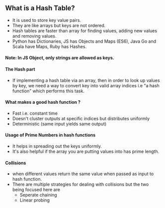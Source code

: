 ## What is a Hash Table?

- It is used to store key value pairs.
- They are like arrays but keys are not ordered.
- Hash tables are faster than array for finding values, adding new values and removing values.
- Python has Dictionaries, JS has Objects and Maps (ES6), Java Go and Scala have Maps, Ruby has Hashes.

#### Note: In JS Object, only strings are allowed as keys.

#### The Hash part

- If implementing a hash table via an array, then in order to look up values by key, we need a way to convert key into valid
  array indices i.e "a hash function" which performs this task.

#### What makes a good hash function ?
- Fast i.e. constant time
- Doesn't cluster outputs at specific indices but distributes uniformly
- Deterministic (same input yields same output)

#### Usage of Prime Numbers in hash functions
- It helps in spreading out the keys uniformly.
- It's also helpful if the array you are putting values into has prime length.

#### Collisions
- when different values return the same value when passed as input to hash function.
- There are multiple strategies for dealing with collisions but the two being focused here are
    - Seperate chaining
    - Linear probing